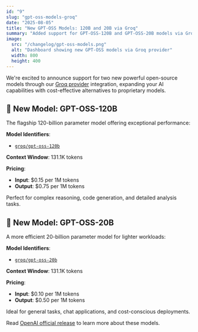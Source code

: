 ```yaml
---
id: "9"
slug: "gpt-oss-models-groq"
date: "2025-08-05"
title: "New GPT-OSS Models: 120B and 20B via Groq"
summary: "Added support for GPT-OSS-120B and GPT-OSS-20B models via Groq, offering powerful open-source alternatives with extensive context windows and competitive pricing."
image:
  src: "/changelog/gpt-oss-models.png"
  alt: "Dashboard showing new GPT-OSS models via Groq provider"
  width: 800
  height: 400
---
```


We're excited to announce support for two new powerful open-source models through our [Groq provider](/providers/groq) integration, expanding your AI capabilities with cost-effective alternatives to proprietary models.

## 🚀 New Model: GPT-OSS-120B

The flagship 120-billion parameter model offering exceptional performance:

**Model Identifiers**:

- [`groq/gpt-oss-120b`](/models/gpt-oss-120b)

**Context Window**: 131.1K tokens

**Pricing**:

- **Input**: $0.15 per 1M tokens
- **Output**: $0.75 per 1M tokens

Perfect for complex reasoning, code generation, and detailed analysis tasks.

## 🤖 New Model: GPT-OSS-20B

A more efficient 20-billion parameter model for lighter workloads:

**Model Identifiers**:

- [`groq/gpt-oss-20b`](/models/gpt-oss-20b)

**Context Window**: 131.1K tokens

**Pricing**:

- **Input**: $0.10 per 1M tokens
- **Output**: $0.50 per 1M tokens

Ideal for general tasks, chat applications, and cost-conscious deployments.

Read [OpenAI official release](https://openai.com/index/introducing-gpt-oss?utm_source=llmgateway.io) to learn more about these models.
